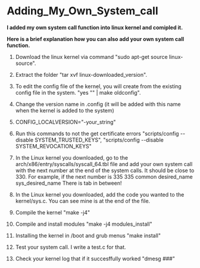 # Adding_My_Own_System_call
**I added my own system call function into linux kernel and comipled it.**

**Here is a brief explanation how you can also add your own system call function.**

1. Download the linux kernel via command "sudo apt-get source linux-source".

2. Extract the folder "tar xvf linux-downloaded_version".

3. To edit the config file of the kernel, you will create from the existing config file in the system. "yes "" | make oldconfig".

4. Change the version name in .config (it will be added with this name when the kernel is added to the system)

5. CONFIG_LOCALVERSION="-your_string"

6. Run this commands to not the get certificate errors "scripts/config --disable SYSTEM_TRUSTED_KEYS", "scripts/config --disable SYSTEM_REVOCATION_KEYS"

7. In the Linux kernel you downloaded, go to the arch/x86/entry/syscalls/syscall_64.tbl file and add your own system call with the next number at the end of the system calls. It should be close to 330. For example, if the next number is 335 
335	  common    desired_name    sys_desired_name
There is tab in between!

8. In the Linux kernel you downloaded, add the code you wanted to the kernel/sys.c. You can see mine is at the end of the file.

9. Compile the kernel "make -j4"

10. Compile and install modules "make -j4 modules_install"

11. Installing the kernel in /boot and grub menus "make install"

12. Test your system call. I write a test.c for that.

13. Check your kernel log that if it succesffully worked "dmesg   ###"
